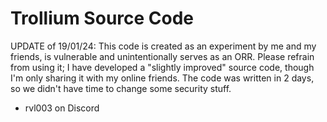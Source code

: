 # Trollium Source Code

UPDATE of 19/01/24: This code is created as an experiment by me and my friends, is vulnerable and unintentionally serves as an ORR. Please refrain from using it; I have developed a "slightly improved" source code, though I'm only sharing it with my online friends. The code was written in 2 days, so we didn't have time to change some security stuff.
- rvl003 on Discord
